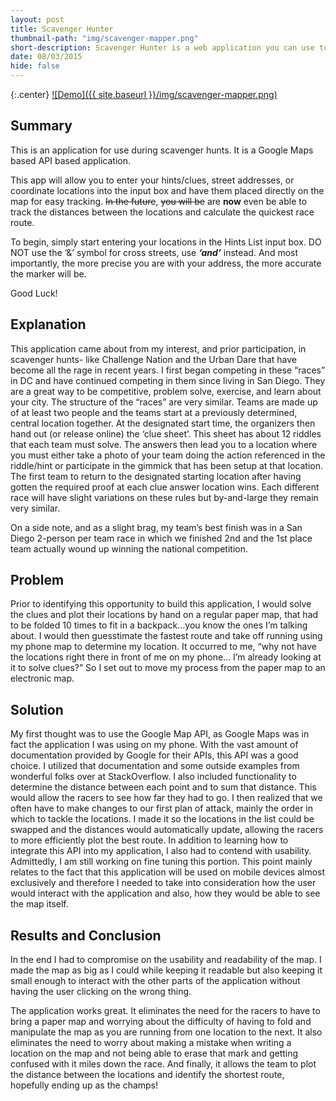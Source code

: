 ```yaml
---
layout: post
title: Scavenger Hunter
thumbnail-path: "img/scavenger-mapper.png"
short-description: Scavenger Hunter is a web application you can use to win scavenger hunts.
date: 08/03/2015
hide: false
---
```


{:.center}
[![Demo]({{ site.baseurl }}/img/scavenger-mapper.png)](https:/caseybennington.github.io/Scavenger-Mapper)

## Summary

This is an application for use during scavenger hunts. It is a Google Maps based API based application.

This app will allow you to enter your hints/clues, street addresses, or coordinate locations into the input box and have them placed directly on the map for easy tracking. ~~In the future~~, ~~you will be~~ are **now** even be able to track the distances between the locations and calculate the quickest race route.

To begin, simply start entering your locations in the Hints List input box. DO NOT use the ‘&’ symbol for cross streets, use **_‘and’_** instead. And most importantly, the more precise you are with your address, the more accurate the marker will be.

Good Luck!

## Explanation

This application came about from my interest, and prior participation, in scavenger hunts- like Challenge Nation and the Urban Dare that have become all the rage in recent years. I first began competing in these “races” in DC and have continued competing in them since living in San Diego. They are a great way to be competitive, problem solve, exercise, and learn about your city. The structure of the “races” are very similar. Teams are made up of at least two people and the teams start at a previously determined, central location together. At the designated start time, the organizers then hand out (or release online) the ‘clue sheet’. This sheet has about 12 riddles that each team must solve. The answers then lead you to a location where you must either take a photo of your team doing the action referenced in the riddle/hint or participate in the gimmick that has been setup at that location. The first team to return to the designated starting location after having gotten the required proof at each clue answer location wins. Each different race will have slight variations on these rules but by-and-large they remain very similar.

On a side note, and as a slight brag, my team’s best finish was in a San Diego 2-person per team race in which we finished 2nd and the 1st place team actually wound up winning the national competition.

## Problem

Prior to identifying this opportunity to build this application, I would solve the clues and plot their locations by hand on a regular paper map, that had to be folded 10 times to fit in a backpack…you know the ones I’m talking about. I would then guesstimate the fastest route and take off running using my phone map to determine my location. It occurred to me, “why not have the locations right there in front of me on my phone… I’m already looking at it to solve clues?” So I set out to move my process from the paper map to an electronic map.

## Solution

My first thought was to use the Google Map API, as Google Maps was in fact the application I was using on my phone. With the vast amount of documentation provided by Google for their APIs, this API was a good choice. I utilized that documentation and some outside examples from wonderful folks over at StackOverflow.
I also included functionality to determine the distance between each point and to sum that distance. This would allow the racers to see how far they had to go. I then realized that we often have to make changes to our first plan of attack, mainly the order in which to tackle the locations. I made it so the locations in the list could be swapped and the distances would automatically update, allowing the racers to more efficiently plot the best route.
In addition to learning how to integrate this API into my application, I also had to contend with usability. Admittedly, I am still working on fine tuning this portion. This point mainly relates to the fact that this application will be used on mobile devices almost exclusively and therefore I needed to take into consideration how the user would interact with the application and also, how they would be able to see the map itself.

## Results and Conclusion

In the end I had to compromise on the usability and readability of the map. I made the map as big as I could while keeping it readable but also keeping it small enough to interact with the other parts of the application without having the user clicking on the wrong thing.

The application works great. It eliminates the need for the racers to have to bring a paper map and worrying about the difficulty of having to fold and manipulate the map as you are running from one location to the next. It also eliminates the need to worry about making a mistake when writing a location on the map and not being able to erase that mark and getting confused with it miles down the race. And finally, it allows the team to plot the distance between the locations and identify the shortest route, hopefully ending up as the champs!
